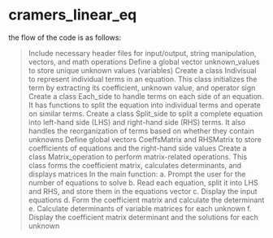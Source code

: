 # cramers_linear_eq
the flow of the code is as follows:
> Include necessary header files for input/output, string manipulation, vectors, and math operations
> Define a global vector unknown_values to store unique unknown values (variables)
> Create a class Indivisual to represent individual terms in an equation. This class initializes the term by extracting its coefficient, unknown value, and operator sign
> Create a class Each_side to handle terms on each side of an equation. It has functions to split the equation into individual terms and operate on similar terms.
> Create a class Split_side to split a complete equation into left-hand side (LHS) and right-hand side (RHS) terms. It also handles the reorganization of terms based on whether they contain unknowns
> Define global vectors CoeffsMatrix and RHSMatrix to store coefficients of equations and the right-hand side values
> Create a class Matrix_operation to perform matrix-related operations. This class forms the coefficient matrix, calculates determinants, and displays matrices
> In the main function:
a. Prompt the user for the number of equations to solve
b. Read each equation, split it into LHS and RHS, and store them in the equations vector
c. Display the input equations
d. Form the coefficient matrix and calculate the determinant
e. Calculate determinants of variable matrices for each unknown
f. Display the coefficient matrix determinant and the solutions for each unknown
